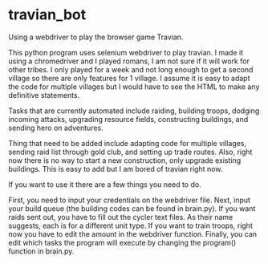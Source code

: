 # travian_bot
Using a webdriver to play the browser game Travian.

This python program uses selenium webdriver to play travian. I made it using a chromedriver and I played romans, I am not sure if it will work for other tribes. I only played for a week and not long enough to get a second village so there are only features for 1 village. I assume it is easy to adapt the code for multiple villages but I would have to see the HTML to make any definitive statements.

Tasks that are currently automated include raiding, building troops, dodging incoming attacks, upgrading resource fields, constructing buildings, and sending hero on adventures.

Thing that need to be added include adapting code for multiple villages, sending raid list through gold club, and setting up trade routes. Also, right now there is no way to start a new construction, only upgrade existing buildings. This is easy to add but I am bored of travian right now.

If you want to use it there are a few things you need to do.

First, you need to input your credentials on the webdriver file. Next, input your build queue (the building codes can be found in brain.py). If you want raids sent out, you have to fill out the cycler text files. As their name suggests, each is for a different unit type. If you want to train troops, right now you have to edit the amount in the webdriver function. Finally, you can edit which tasks the program will execute by changing the program() function in brain.py.
